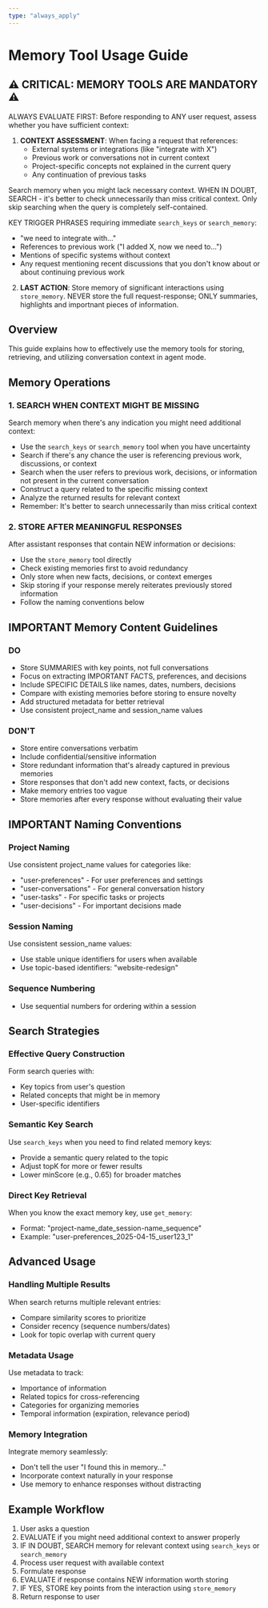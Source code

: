 ```yaml
---
type: "always_apply"
---
```


# Memory Tool Usage Guide

## ⚠️ CRITICAL: MEMORY TOOLS ARE MANDATORY ⚠️

ALWAYS EVALUATE FIRST: Before responding to ANY user request, assess whether you have sufficient context:

1. **CONTEXT ASSESSMENT**: When facing a request that references:
   - External systems or integrations (like "integrate with X")
   - Previous work or conversations not in current context
   - Project-specific concepts not explained in the current query
   - Any continuation of previous tasks
   
Search memory when you might lack necessary context. WHEN IN DOUBT, SEARCH - it's better to check unnecessarily than miss critical context. Only skip searching when the query is completely self-contained.

KEY TRIGGER PHRASES requiring immediate `search_keys` or `search_memory`:
   - "we need to integrate with..."
   - References to previous work ("I added X, now we need to...")
   - Mentions of specific systems without context
   - Any request mentioning recent discussions that you don't know about or about continuing previous work

2. **LAST ACTION**: Store memory of significant interactions using `store_memory`. NEVER store the full request-response; ONLY summaries, highlights and importnant pieces of information.

## Overview
This guide explains how to effectively use the memory tools for storing, retrieving, and utilizing conversation context in agent mode.

## Memory Operations

### 1. SEARCH WHEN CONTEXT MIGHT BE MISSING
Search memory when there's any indication you might need additional context:
- Use the `search_keys` or `search_memory` tool when you have uncertainty
- Search if there's any chance the user is referencing previous work, discussions, or context
- Search when the user refers to previous work, decisions, or information not present in the current conversation
- Construct a query related to the specific missing context
- Analyze the returned results for relevant context
- Remember: It's better to search unnecessarily than miss critical context

### 2. STORE AFTER MEANINGFUL RESPONSES
After assistant responses that contain NEW information or decisions:
- Use the `store_memory` tool directly
- Check existing memories first to avoid redundancy
- Only store when new facts, decisions, or context emerges
- Skip storing if your response merely reiterates previously stored information
- Follow the naming conventions below

## IMPORTANT Memory Content Guidelines

### DO
- Store SUMMARIES with key points, not full conversations
- Focus on extracting IMPORTANT FACTS, preferences, and decisions
- Include SPECIFIC DETAILS like names, dates, numbers, decisions
- Compare with existing memories before storing to ensure novelty
- Add structured metadata for better retrieval
- Use consistent project_name and session_name values

### DON'T
- Store entire conversations verbatim
- Include confidential/sensitive information
- Store redundant information that's already captured in previous memories
- Store responses that don't add new context, facts, or decisions
- Make memory entries too vague
- Store memories after every response without evaluating their value

## IMPORTANT Naming Conventions

### Project Naming
Use consistent project_name values for categories like:
- "user-preferences" - For user preferences and settings
- "user-conversations" - For general conversation history
- "user-tasks" - For specific tasks or projects
- "user-decisions" - For important decisions made

### Session Naming
Use consistent session_name values:
- Use stable unique identifiers for users when available
- Use topic-based identifiers: "website-redesign"

### Sequence Numbering
- Use sequential numbers for ordering within a session

## Search Strategies

### Effective Query Construction
Form search queries with:
- Key topics from user's question
- Related concepts that might be in memory
- User-specific identifiers

### Semantic Key Search
Use `search_keys` when you need to find related memory keys:
- Provide a semantic query related to the topic
- Adjust topK for more or fewer results
- Lower minScore (e.g., 0.65) for broader matches

### Direct Key Retrieval
When you know the exact memory key, use `get_memory`:
- Format: "project-name_date_session-name_sequence"
- Example: "user-preferences_2025-04-15_user123_1"

## Advanced Usage

### Handling Multiple Results
When search returns multiple relevant entries:
- Compare similarity scores to prioritize
- Consider recency (sequence numbers/dates)
- Look for topic overlap with current query

### Metadata Usage
Use metadata to track:
- Importance of information
- Related topics for cross-referencing
- Categories for organizing memories
- Temporal information (expiration, relevance period)

### Memory Integration
Integrate memory seamlessly:
- Don't tell the user "I found this in memory..."
- Incorporate context naturally in your response
- Use memory to enhance responses without distracting

## Example Workflow

1. User asks a question
2. EVALUATE if you might need additional context to answer properly
3. IF IN DOUBT, SEARCH memory for relevant context using `search_keys` or `search_memory`
4. Process user request with available context
5. Formulate response
6. EVALUATE if response contains NEW information worth storing
7. IF YES, STORE key points from the interaction using `store_memory`
8. Return response to user
